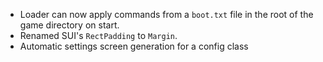 - Loader can now apply commands from a `boot.txt` file in the root of the game directory on start.
- Renamed SUI's `RectPadding` to `Margin`.
- Automatic settings screen generation for a config class